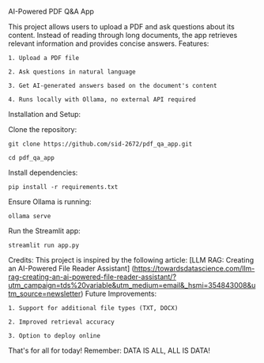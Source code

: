 AI-Powered PDF Q&A App

This project allows users to upload a PDF and ask questions about its content. Instead of reading through long documents, the app retrieves relevant information and provides concise answers.
Features:

    1. Upload a PDF file

    2. Ask questions in natural language

    3. Get AI-generated answers based on the document's content

    4. Runs locally with Ollama, no external API required

Installation and Setup:

Clone the repository:

    git clone https://github.com/sid-2672/pdf_qa_app.git
    
    cd pdf_qa_app  

Install dependencies:

    pip install -r requirements.txt  

Ensure Ollama is running:

    ollama serve  

Run the Streamlit app:

    streamlit run app.py  

Credits:
This project is inspired by the following article:
[LLM RAG: Creating an AI-Powered File Reader Assistant]
(https://towardsdatascience.com/llm-rag-creating-an-ai-powered-file-reader-assistant/?utm_campaign=tds%20variable&utm_medium=email&_hsmi=354843008&utm_source=newsletter)
Future Improvements:

    1. Support for additional file types (TXT, DOCX)

    2. Improved retrieval accuracy

    3. Option to deploy online
That's for all for today! 
Remember:
    DATA IS ALL, ALL IS DATA!
